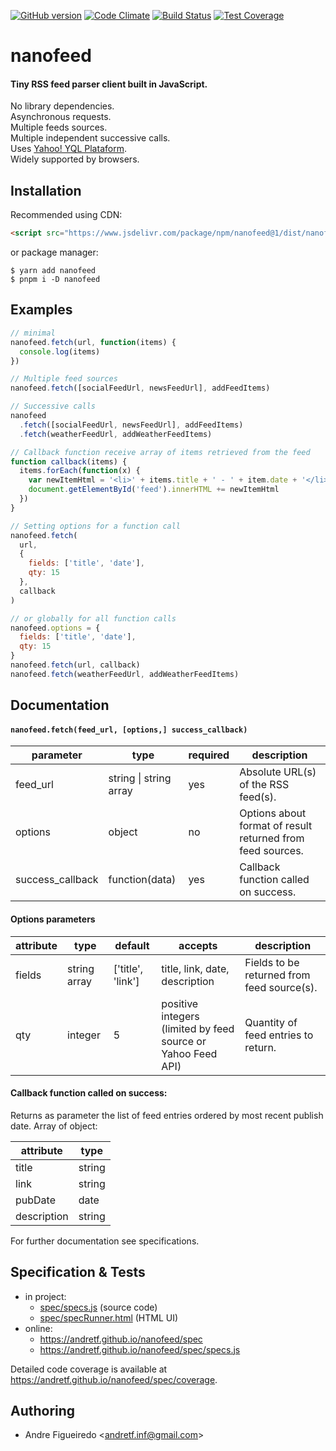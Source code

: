 [![GitHub version](https://badge.fury.io/gh/andretf%2Fnanofeed.svg)](https://badge.fury.io/gh/andretf%2Fnanofeed)
[![Code Climate](https://codeclimate.com/github/andretf/nanofeed/badges/gpa.svg)](https://codeclimate.com/github/andretf/nanofeed)
[![Build Status](https://travis-ci.org/andretf/nanofeed.svg?branch=master)](https://travis-ci.org/andretf/nanofeed)
[![Test Coverage](https://codeclimate.com/github/andretf/nanofeed/badges/coverage.svg)](https://codeclimate.com/github/andretf/nanofeed/coverage)

# nanofeed

#### Tiny RSS feed parser client built in JavaScript.

No library dependencies.<br>
Asynchronous requests.<br>
Multiple feeds sources.<br>
Multiple independent successive calls.<br>
Uses [Yahoo! YQL Plataform](https://developer.yahoo.com/yql).<br>
Widely supported by browsers.

## Installation

Recommended using CDN:

```HTML
<script src="https://www.jsdelivr.com/package/npm/nanofeed@1/dist/nanofeed.min.js"></script>
```

or package manager:

    $ yarn add nanofeed
    $ pnpm i -D nanofeed

## Examples

```javascript
// minimal
nanofeed.fetch(url, function(items) {
  console.log(items)
})

// Multiple feed sources
nanofeed.fetch([socialFeedUrl, newsFeedUrl], addFeedItems)

// Successive calls
nanofeed
  .fetch([socialFeedUrl, newsFeedUrl], addFeedItems)
  .fetch(weatherFeedUrl, addWeatherFeedItems)

// Callback function receive array of items retrieved from the feed
function callback(items) {
  items.forEach(function(x) {
    var newItemHtml = '<li>' + items.title + ' - ' + item.date + '</li>'
    document.getElementById('feed').innerHTML += newItemHtml
  })
}

// Setting options for a function call
nanofeed.fetch(
  url,
  {
    fields: ['title', 'date'],
    qty: 15
  },
  callback
)

// or globally for all function calls
nanofeed.options = {
  fields: ['title', 'date'],
  qty: 15
}
nanofeed.fetch(url, callback)
nanofeed.fetch(weatherFeedUrl, addWeatherFeedItems)
```

## Documentation

#### `nanofeed.fetch(feed_url, [options,] success_callback)`

| parameter        | type                   | required | description                                                |
| ---------------- | ---------------------- | -------- | ---------------------------------------------------------- |
| feed_url         | string \| string array | yes      | Absolute URL(s) of the RSS feed(s).                        |
| options          | object                 | no       | Options about format of result returned from feed sources. |
| success_callback | function(data)         | yes      | Callback function called on success.                       |

#### Options parameters

| attribute | type         | default           | accepts                                                          | description                                |
| --------- | ------------ | ----------------- | ---------------------------------------------------------------- | ------------------------------------------ |
| fields    | string array | ['title', 'link'] | title, link, date, description                                   | Fields to be returned from feed source(s). |
| qty       | integer      | 5                 | positive integers <br>(limited by feed source or Yahoo Feed API) | Quantity of feed entries to return.        |

#### Callback function called on success:<br>

Returns as parameter the list of feed entries ordered by most recent publish date.
Array of object:

| attribute   | type   |
| ----------- | ------ |
| title       | string |
| link        | string |
| pubDate     | date   |
| description | string |

For further documentation see specifications.

## Specification & Tests

- in project:
  - [spec/specs.js](https://github.com/andretf/nanofeed/blob/master/spec/specs.js) (source code)
  - [spec/specRunner.html](https://github.com/andretf/nanofeed/blob/master/spec/specRunner.html) (HTML UI)
- online:
  - https://andretf.github.io/nanofeed/spec
  - https://andretf.github.io/nanofeed/spec/specs.js

Detailed code coverage is available at https://andretf.github.io/nanofeed/spec/coverage.

## Authoring

- Andre Figueiredo \<andretf.inf@gmail.com\>
